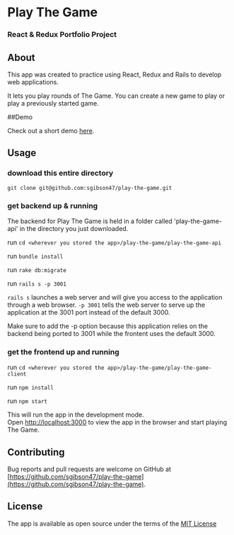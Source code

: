 # Play The Game

### React & Redux Portfolio Project

## About 

This app was created to practice using React, Redux and Rails to develop web applications.

It lets you play rounds of The Game. You can create a new game to play or play a previously started game. 

##Demo

Check out a short demo [here](https://www.youtube.com/watch?v=My73HaJEukI).

## Usage

### download this entire directory

`git clone git@github.com:sgibson47/play-the-game.git`

### get backend up & running

The backend for Play The Game is held in a folder called 'play-the-game-api' in the directory you just downloaded.

run `cd <wherever you stored the app>/play-the-game/play-the-game-api`

run `bundle install`

run `rake db:migrate`

run `rails s -p 3001`

`rails s` launches a web server and will give you access to the application through a web browser. `-p 3001` tells the web server to serve up the application at the 3001 port instead of the default 3000.  

Make sure to add the -p option because this application relies on the backend being ported to 3001 while the frontent uses the default 3000. 

### get the frontend up and running

run `cd <wherever you stored the app>/play-the-game/play-the-game-client`

run `npm install`

run `npm start`

This will run the app in the development mode.<br>
Open [http://localhost:3000](http://localhost:3000) to view the app in the browser and start playing The Game.

## Contributing

Bug reports and pull requests are welcome on GitHub at [https://github.com/sgibson47/play-the-game](https://github.com/sgibson47/play-the-game).


## License

The app is available as open source under the terms of the [MIT License](http://opensource.org/licenses/MIT)

